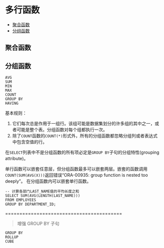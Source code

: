 # 多行函数

- [聚合函数](#聚合函数)
- [分组函数](#分组函数)

## 聚合函数



## 分组函数

```oracle
AVG
SUM
MIN
MAX
COUNT
GROUP BY
HAVING
```

基本规则：
1. 它们每次总是作用于一组行。该组可能是数据集划分的许多组的其中之一，或者可能是整个表。分组函数对每个组都执行一次。
2. 除了`COUNT`函数的`COUNT(*)`形式外，所有的分组函数都忽略分组列或者表达式中包含空值的行。

在`SELECT`列表中不是分组函数的所有项必定是`GROUP BY`子句的分组特性(grouping attribute)。

单行函数可以嵌套任意层，但分组函数最多可以嵌套两层。嵌套的函数调用`COUNT(SUM(AVG(X)))`返回错误“ORA-00935: group function is nested too deeply”。
在分组函数内可以嵌套单行函数。
```oracle
-- 计算各部门LAST_NAME值的平均长度之和
SELECT SUM(AVG(LENGTH(LAST_NAME)))
FROM EMPLOYEES
GROUP BY DEPARTMENT_ID;
```

=========================================





> 增强 GROUP BY ⼦句

```oracle
GROUP BY
ROLLUP
CUBE
```
